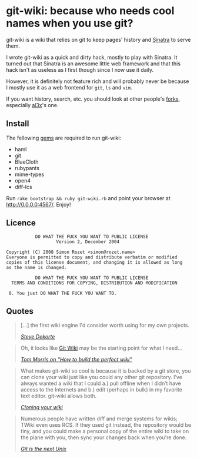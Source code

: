 git-wiki: because who needs cool names when you use git?
========================================================

git-wiki is a wiki that relies on git to keep pages' history
and [Sinatra][] to serve them.

I wrote git-wiki as a quick and dirty hack, mostly to play with Sinatra.
It turned out that Sinatra is an awesome little web framework and that this hack
isn't as useless as I first though since I now use it daily.

However, it is definitely not feature rich and will probably never be because
I mostly use it as a web frontend for `git`, `ls` and `vim`.

If you want history, search, etc. you should look at other people's [forks][],
especially [al3x][]'s one.


## Install

The fellowing [gems][] are required to run git-wiki:

- haml
- git
- BlueCloth
- rubypants
- mime-types
- open4
- diff-lcs

Run `rake bootstrap && ruby git-wiki.rb` and point your browser at <http://0.0.0.0:4567/>. Enjoy!

## Licence
               DO WHAT THE FUCK YOU WANT TO PUBLIC LICENSE
                       Version 2, December 2004

    Copyright (C) 2008 Simon Rozet <simon@rozet.name>
    Everyone is permitted to copy and distribute verbatim or modified
    copies of this license document, and changing it is allowed as long
    as the name is changed.

               DO WHAT THE FUCK YOU WANT TO PUBLIC LICENSE
      TERMS AND CONDITIONS FOR COPYING, DISTRIBUTION AND MODIFICATION

     0. You just DO WHAT THE FUCK YOU WANT TO.

## Quotes

<blockquote>
<p>[...] the first wiki engine I'd consider worth using for my own projects.</p>
<p><cite><a href="http://www.dekorte.com/blog/blog.cgi?do=item&amp;id=3319">Steve Dekorte</a></cite></p>
</blockquote>

<blockquote>
<p>Oh, it looks like <a href="http://atonie.org/2008/02/git-wiki">Git Wiki</a> may be the
starting point for what I need...</p>
<p><cite><a href="http://tommorris.org/blog/2008/03/09#pid2761430">
Tom Morris on "How to build the perfect wiki"</a></cite></p>
</blockquote>

<blockquote>
<p>What makes git-wiki so cool is because it is backed by a git store, you can clone your
wiki just like you could any other git repository. I’ve always wanted a wiki that I could
a.) pull offline when I didn’t have access to the Internets and b.) edit (perhaps in bulk)
in my favorite text editor. git-wiki allows both.</p>
<p><cite><a href="http://github.com/willcodeforfoo/git-wiki/wikis">Cloning your wiki</a></cite></p>
</blockquote>

<blockquote>
<p>Numerous people have written diff and merge systems for wikis; TWiki even uses RCS.
If they used git instead, the repository would be tiny, and you could make a personal
copy of the entire wiki to take on the plane with you, then sync your changes back when you're done.</p> 
<p><cite><a href="http://www.advogato.org/person/apenwarr/diary/371.html">Git is the next Unix</a></cite></p>
</blockquote>


  [Sinatra]: http://sinatrarb.com
  [GitHub]: http://github.com/sr/git-wiki
  [forks]: http://github.com/sr/git-wiki/network
  [al3x]: http://github.com/al3x/github
  [gems]: http://www.rubygems.org/
